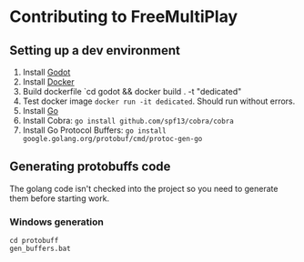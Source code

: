 # Contributing to FreeMultiPlay

## Setting up a dev environment

1. Install [Godot ](https://godotengine.org/)
2. Install [Docker](https://docker.com/)
3. Build dockerfile `cd godot && docker build . -t "dedicated"
4. Test docker image `docker run -it dedicated`. Should run without errors.
5. Install [Go](https://golang.org/doc/install)
6. Install Cobra: `go install github.com/spf13/cobra/cobra`
7. Install Go Protocol Buffers: `go install google.golang.org/protobuf/cmd/protoc-gen-go`

## Generating protobuffs code

The golang code isn't checked into the project so you need to generate them before starting work.

### Windows generation

```batch
cd protobuff
gen_buffers.bat
```